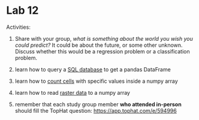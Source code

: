# Lab 12

Activities:

1. Share with your group, *what is something about the world you wish you could predict?*  It could be about the future, or some other unknown.  Discuss whether this would be a regression problem or a classification problem.

2. learn how to query a [SQL database](./sql-join) to get a pandas DataFrame

3. learn how to [count cells](./counting-cells) with specific values inside a numpy array

4. learn how to read [raster data](./raster) to a numpy array

5. remember that each study group member **who attended in-person** should fill the TopHat question: https://app.tophat.com/e/594996
